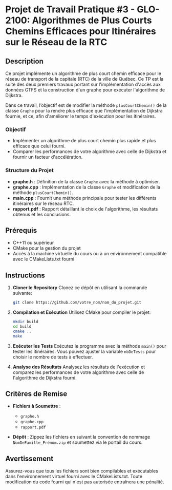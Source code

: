 # Projet de Travail Pratique #3 - GLO-2100: Algorithmes de Plus Courts Chemins Efficaces pour Itinéraires sur le Réseau de la RTC

## Description

Ce projet implémente un algorithme de plus court chemin efficace pour le réseau de transport de la capitale (RTC) de la ville de Québec. Ce TP est la suite des deux premiers travaux portant sur l'implémentation d'accès aux données GTFS et la construction d'un graphe pour exécuter l'algorithme de Dijkstra.

Dans ce travail, l’objectif est de modifier la méthode `plusCourtChemin()` de la classe `Graphe` pour la rendre plus efficace que l'implémentation de Dijkstra fournie, et ce, afin d'améliorer le temps d'exécution pour les itinéraires.

### Objectif
- Implémenter un algorithme de plus court chemin plus rapide et plus efficace que celui fourni.
- Comparer les performances de votre algorithme avec celle de Dijkstra et fournir un facteur d'accélération.
  
### Structure du Projet
- **graphe.h** : Définition de la classe `Graphe` avec la méthode à optimiser.
- **graphe.cpp** : Implémentation de la classe `Graphe` et modification de la méthode `plusCourtChemin()`.
- **main.cpp** : Fournit une méthode principale pour tester les différents itinéraires sur le réseau RTC.
- **rapport.pdf** : Rapport détaillant le choix de l'algorithme, les résultats obtenus et les conclusions.

## Prérequis

- C++11 ou supérieur
- CMake pour la gestion du projet
- Accès à la machine virtuelle du cours ou à un environnement compatible avec le CMakeLists.txt fourni

## Instructions

1. **Cloner le Repository**
   Clonez ce dépôt en utilisant la commande suivante:
   ```bash
   git clone https://github.com/votre_nom/nom_du_projet.git
   ```

2. **Compilation et Exécution**
   Utilisez CMake pour compiler le projet:
   ```bash
   mkdir build
   cd build
   cmake ..
   make
   ```

3. **Exécuter les Tests**
   Exécutez le programme avec la méthode `main()` pour tester les itinéraires. Vous pouvez ajuster la variable `nbDeTests` pour choisir le nombre de tests à effectuer.

4. **Analyse des Résultats**
   Analysez les résultats de l'exécution et comparez les performances de votre algorithme avec celle de l'algorithme de Dijkstra fourni.

## Critères de Remise

- **Fichiers à Soumettre** : 
  - `graphe.h`
  - `graphe.cpp`
  - `rapport.pdf`

- **Dépôt** : Zippez les fichiers en suivant la convention de nommage `NomDeFamille_Prénom.zip` et soumettez via le portail du cours.

## Avertissement

Assurez-vous que tous les fichiers sont bien compilables et exécutables dans l'environnement virtuel fourni avec le CMakeLists.txt. Toute modification du code fourni qui n'est pas autorisée entraînera une pénalité.
